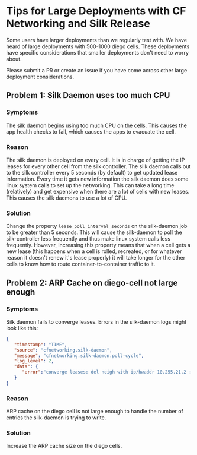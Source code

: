 # Tips for Large Deployments with CF Networking and Silk Release 

Some users have larger deployments than we regularly test with. We have heard of large deployments with 500-1000 diego cells. 
These deployments have specific considerations that smaller deployments don't need to worry about. 

Please submit a PR or create an issue if you have come across other large deployment considerations.

## Problem 1: Silk Daemon uses too much CPU
### Symptoms
The silk daemon begins using too much CPU on the cells. This causes the app health checks to fail, which causes the apps to evacuate the cell.

### Reason
The silk daemon is deployed on every cell. It is in charge of getting the IP leases for every other cell from the silk controller. The 
silk daemon calls out to the silk controller every 5 seconds (by default) to get updated lease information. Every time it gets new information 
the silk daemon does some linux system calls to set up the networking. This can take a long time (relatively) and get expensive when there are a lot of 
cells with new leases. This causes the silk daemons to use a lot of CPU.

### Solution
Change the property `lease_poll_interval_seconds` on the silk-daemon job to be greater than 5 seconds. This will cause the silk-daemon to 
poll the silk-controller less frequently and thus make linux system calls less frequently. However, increasing this property means that when a cell gets a new lease 
(this happens when a cell is rolled, recreated, or for whatever reason it doesn't renew it's lease properly) it will take longer for the other cells to know how to 
route container-to-container traffic to it.

## Problem 2: ARP Cache on diego-cell not large enough 
### Symptoms
Silk daemon fails to converge leases. Errors in the silk-daemon logs might look like this: 
```json
{  
   "timestamp": "TIME",
   "source": "cfnetworking.silk-daemon",
   "message": "cfnetworking.silk-daemon.poll-cycle",
   "log_level": 2,
   "data": {  
      "error":"converge leases: del neigh with ip/hwaddr 10.255.21.2 : no such file or directory"
   }
}
```

### Reason
ARP cache on the diego cell is not large enough to handle the number of entries the silk-daemon is trying to write.

### Solution
Increase the ARP cache size on the diego cells. 
